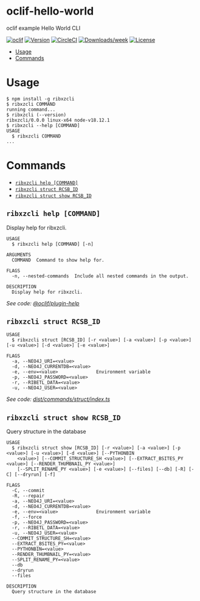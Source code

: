 oclif-hello-world
=================

oclif example Hello World CLI

[![oclif](https://img.shields.io/badge/cli-oclif-brightgreen.svg)](https://oclif.io)
[![Version](https://img.shields.io/npm/v/oclif-hello-world.svg)](https://npmjs.org/package/oclif-hello-world)
[![CircleCI](https://circleci.com/gh/oclif/hello-world/tree/main.svg?style=shield)](https://circleci.com/gh/oclif/hello-world/tree/main)
[![Downloads/week](https://img.shields.io/npm/dw/oclif-hello-world.svg)](https://npmjs.org/package/oclif-hello-world)
[![License](https://img.shields.io/npm/l/oclif-hello-world.svg)](https://github.com/oclif/hello-world/blob/main/package.json)

<!-- toc -->
* [Usage](#usage)
* [Commands](#commands)
<!-- tocstop -->
# Usage
<!-- usage -->
```sh-session
$ npm install -g ribxzcli
$ ribxzcli COMMAND
running command...
$ ribxzcli (--version)
ribxzcli/0.0.0 linux-x64 node-v18.12.1
$ ribxzcli --help [COMMAND]
USAGE
  $ ribxzcli COMMAND
...
```
<!-- usagestop -->
# Commands
<!-- commands -->
* [`ribxzcli help [COMMAND]`](#ribxzcli-help-command)
* [`ribxzcli struct RCSB_ID`](#ribxzcli-struct-rcsb_id)
* [`ribxzcli struct show RCSB_ID`](#ribxzcli-struct-show-rcsb_id)

## `ribxzcli help [COMMAND]`

Display help for ribxzcli.

```
USAGE
  $ ribxzcli help [COMMAND] [-n]

ARGUMENTS
  COMMAND  Command to show help for.

FLAGS
  -n, --nested-commands  Include all nested commands in the output.

DESCRIPTION
  Display help for ribxzcli.
```

_See code: [@oclif/plugin-help](https://github.com/oclif/plugin-help/blob/v5.1.22/src/commands/help.ts)_

## `ribxzcli struct RCSB_ID`

```
USAGE
  $ ribxzcli struct [RCSB_ID] [-r <value>] [-a <value>] [-p <value>] [-u <value>] [-d <value>] [-e <value>]

FLAGS
  -a, --NEO4J_URI=<value>
  -d, --NEO4J_CURRENTDB=<value>
  -e, --env=<value>              Environment variable
  -p, --NEO4J_PASSWORD=<value>
  -r, --RIBETL_DATA=<value>
  -u, --NEO4J_USER=<value>
```

_See code: [dist/commands/struct/index.ts](https://github.com/rtviii/hello-world/blob/v0.0.0/dist/commands/struct/index.ts)_

## `ribxzcli struct show RCSB_ID`

Query structure in the database

```
USAGE
  $ ribxzcli struct show [RCSB_ID] [-r <value>] [-a <value>] [-p <value>] [-u <value>] [-d <value>] [--PYTHONBIN
    <value>] [--COMMIT_STRUCTURE_SH <value>] [--EXTRACT_BSITES_PY <value>] [--RENDER_THUMBNAIL_PY <value>]
    [--SPLIT_RENAME_PY <value>] [-e <value>] [--files] [--db] [-R] [-C] [--dryrun] [-f]

FLAGS
  -C, --commit
  -R, --repair
  -a, --NEO4J_URI=<value>
  -d, --NEO4J_CURRENTDB=<value>
  -e, --env=<value>              Environment variable
  -f, --force
  -p, --NEO4J_PASSWORD=<value>
  -r, --RIBETL_DATA=<value>
  -u, --NEO4J_USER=<value>
  --COMMIT_STRUCTURE_SH=<value>
  --EXTRACT_BSITES_PY=<value>
  --PYTHONBIN=<value>
  --RENDER_THUMBNAIL_PY=<value>
  --SPLIT_RENAME_PY=<value>
  --db
  --dryrun
  --files

DESCRIPTION
  Query structure in the database
```
<!-- commandsstop -->
